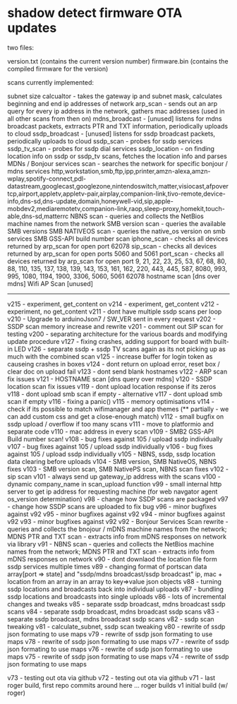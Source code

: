 # shadow detect firmware OTA updates

two files: 

version.txt (contains the current version number)
firmware.bin (contains the compiled firmware for the version)

scans currently implemented:

subnet size calcualtor - takes the gateway ip and subnet mask, calculates beginning and end ip addresses of network
arp_scan - sends out an arp query for every ip address in the network, gathers mac addresses (used in all other scans from then on)
mdns_broadcast - [unused] listens for mdns broadcast packets, extrracts PTR and TXT information, periodically uploads to cloud
ssdp_broadcast - [unused] listens for ssdp broadcast packets, periodically uploads to cloud
ssdp_scan - probes for ssdp services
ssdp_tv_scan - probes for ssdp dial services
ssdp_location - on finding location info on ssdp or ssdp_tv scans, fetches the location info and parses
MDNs / Bonjour services scan - searches the network for specific bonjour / mdns services
    http,workstation,smb,ftp,ipp,printer,amzn-alexa,amzn-wplay,spotify-connect,pdl-datastream,googlecast,googlezone,nintendoswitch,matter,visiocast,afpovertcp,airport,appletv,appletv-pair,airplay,companion-link,tivo-remote,device-info,dns-sd,dns-update,domain,honeywell-vid,sip,apple-mobdev2,mediaremotetv,companion-link,raop,sleep-proxy,homekit,touch-able,dns-sd,matterrc
NBNS scan - queries and collects the NetBios machine names from the network
SMB version scan - queries the available SMB versions
SMB NATIVEOS scan - queries the native_os version on smb services
SMB GSS-API build number scan
iphone_scan - checks all devices returned by arp_scan for open port 62078
sip_scan - checks all devices returned by arp_scan for open ports 5060 and 5061
port_scan - checks all devices returned by arp_scan for open port 9, 21, 22, 23, 25, 53, 67, 68, 80, 88, 110, 135, 137, 138, 139, 143, 153, 161, 162, 220, 443, 445, 587, 8080, 993, 995, 1080, 1194, 1900, 3306, 5060, 5061 62078
hostname scan [dns over mdns]
Wifi AP Scan [unused]

---------------
v215 - experiment, get_content on
v214 - experiment, get_content
v212 - experiment, no get_content
v211 - dont have multiple ssdp scans per loop
v210 - Upgrade to arduinoJson7 / SW_VER sent in every request
v202 - SSDP scan memory increase and rewrite
v201 - comment out SIP scan for testing
v200 - separating architecture for the various boards and modifying update procedure
v127 - fixing crashes, adding support for board with built-in LED
v126 - separate ssdp + ssdp TV scans again as its not picking up as much with the combined scan
v125 - increase buffer for login token as causeing crashes in boxes
v124 - dont return on upload error, reset box / clear doc on upload fail
v123 - dont send blank hostnames
v122 - ARP scan fix issues
v121 - HOSTNAME scan [dns query over mdns]
v120 - SSDP location scan fix issues
v119 - dont upload location response if its zeros
v118 - dont upload smb scan if empty - alternative
v117 - dont upload smb scan if empty
v116 - fixing a panic()
v115 - memory optimisations
v114 - check if its possible to match wifimanager and app themes (** partially - we can add custom css and get a close-enough match)
v112 - small bugfix on ssdp upload / overflow if too many scans
v111 - move to platformio and separate code
v110 - mac address in every scan
v109 - SMB2 GSS-API Build number scan!
v108 - bug fixes against 105 / upload ssdp individually
v107 - bug fixes against 105 / upload ssdp individually
v106 - bug fixes against 105 / upload ssdp individually
v105 - NBNS, ssdp, ssdp location data clearing before uploads
v104 - SMB version, SMB NativeOS, NBNS fixes
v103 - SMB version scan, SMB NativePS scan, NBNS scan fixes
v102 - sip scan
v101 - always send up gateway_ip address with the scans
v100 - dynamic company_name in scan_upload function
v99 - small internal http server to get ip address for requesting machine (for web navgator agent os_version determination)
v98 - change how SSDP scans are packaged
v97 - change how SSDP scans are uploaded to fix bug
v96 - minor bugfixes against v92
v95 - minor bugfixes against v92
v94 - minor bugfixes against v92
v93 - minor bugfixes against v92
v92 - Bonjour Services Scan rewrite - queries and collects the bnojour / mDNS machine names from the network; MDNS PTR and TXT scan - extracts info from mDNS responses on network via library 
v91 - NBNS scan - queries and collects the NetBios machine names from the network; MDNS PTR and TXT scan - extracts info from mDNS responses on network
v90 - dont downlaod the location file form ssdp services multiple times
v89 - changing format of portscan data array[port => state] and "ssdp/mdns broadcast/ssdp broadcast" ip, mac + location from an array in an array to key=>value json objects 
v88 - turning ssdp locations and broadcasts back into individual uploads
v87 - bundling ssdp locations and broadcasts into single uploads
v86 - lots of incremental changes and tweaks
v85 - separate ssdp broadcast, mdns broadcast ssdp scans
v84 - separate ssdp broadcast, mdns broadcast ssdp scans
v83 - separate ssdp broadcast, mdns broadcast ssdp scans
v82 - ssdp scan tweaking
v81 - calculate_subnet, ssdp scan tweaking
v80 - rewrite of ssdp json formating to use maps
v79 - rewrite of ssdp json formating to use maps
v78 - rewrite of ssdp json formating to use maps
v77 - rewrite of ssdp json formating to use maps
v76 - rewrite of ssdp json formating to use maps
v75 - rewrite of ssdp json formating to use maps
v74 - rewrite of ssdp json formating to use maps

v73 - testing out ota via github
v72 - testing out ota via github
v71 - last roger build, first repo commits around here
... roger builds
v1 initial build (w/ roger)